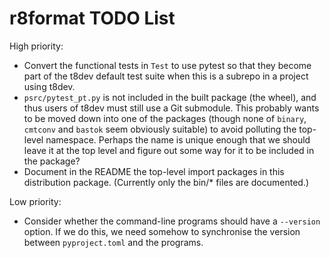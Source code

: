r8format TODO List
==================

High priority:
- Convert the functional tests in `Test` to use pytest so that they become
  part of the t8dev default test suite when this is a subrepo in a project
  using t8dev.
- `psrc/pytest_pt.py` is not included in the built package (the wheel), and
  thus users of t8dev must still use a Git submodule. This probably wants
  to be moved down into one of the packages (though none of `binary`,
  `cmtconv` and `bastok` seem obviously suitable) to avoid polluting the
  top-level namespace. Perhaps the name is unique enough that we should
  leave it at the top level and figure out some way for it to be included
  in the package?
- Document in the README the top-level import packages in this distribution
  package. (Currently only the bin/* files are documented.)

Low priority:
- Consider whether the command-line programs should have a `--version`
  option. If we do this, we need somehow to synchronise the version between
  `pyproject.toml` and the programs.
